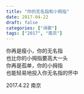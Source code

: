 ```yaml
---
title: "你的无名指和小拇指"
date: 2017-04-22
draft: false
categories: ["诗歌"]
tags: ["2017", "南京"]
---
```


你再是瘦小，你的无名指  
也比你的小拇指要高大一头  
你再是孤单，你的小拇指  
也能轻易地投入你无名指的怀中  

2017.4.22 南京  
